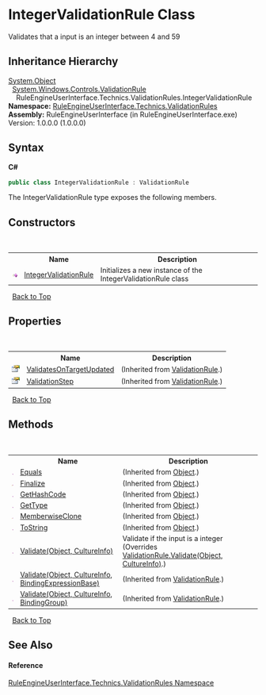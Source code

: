 # IntegerValidationRule Class
 

Validates that a input is an integer between 4 and 59


## Inheritance Hierarchy
<a href="http://msdn2.microsoft.com/en-us/library/e5kfa45b" target="_blank">System.Object</a><br />&nbsp;&nbsp;<a href="http://msdn2.microsoft.com/en-us/library/ms617871" target="_blank">System.Windows.Controls.ValidationRule</a><br />&nbsp;&nbsp;&nbsp;&nbsp;RuleEngineUserInterface.Technics.ValidationRules.IntegerValidationRule<br />
**Namespace:**&nbsp;<a href="a2315008-ec39-5ab5-beb1-cf8165e51d19">RuleEngineUserInterface.Technics.ValidationRules</a><br />**Assembly:**&nbsp;RuleEngineUserInterface (in RuleEngineUserInterface.exe) Version: 1.0.0.0 (1.0.0.0)

## Syntax

**C#**<br />
``` C#
public class IntegerValidationRule : ValidationRule
```

The IntegerValidationRule type exposes the following members.


## Constructors
&nbsp;<table><tr><th></th><th>Name</th><th>Description</th></tr><tr><td>![Public method](media/pubmethod.gif "Public method")</td><td><a href="8423b2d1-fcef-493b-46ba-ec070bd04a35">IntegerValidationRule</a></td><td>
Initializes a new instance of the IntegerValidationRule class</td></tr></table>&nbsp;
<a href="#integervalidationrule-class">Back to Top</a>

## Properties
&nbsp;<table><tr><th></th><th>Name</th><th>Description</th></tr><tr><td>![Public property](media/pubproperty.gif "Public property")</td><td><a href="http://msdn2.microsoft.com/en-us/library/cc681198" target="_blank">ValidatesOnTargetUpdated</a></td><td> (Inherited from <a href="http://msdn2.microsoft.com/en-us/library/ms617871" target="_blank">ValidationRule</a>.)</td></tr><tr><td>![Public property](media/pubproperty.gif "Public property")</td><td><a href="http://msdn2.microsoft.com/en-us/library/cc681046" target="_blank">ValidationStep</a></td><td> (Inherited from <a href="http://msdn2.microsoft.com/en-us/library/ms617871" target="_blank">ValidationRule</a>.)</td></tr></table>&nbsp;
<a href="#integervalidationrule-class">Back to Top</a>

## Methods
&nbsp;<table><tr><th></th><th>Name</th><th>Description</th></tr><tr><td>![Public method](media/pubmethod.gif "Public method")</td><td><a href="http://msdn2.microsoft.com/en-us/library/bsc2ak47" target="_blank">Equals</a></td><td> (Inherited from <a href="http://msdn2.microsoft.com/en-us/library/e5kfa45b" target="_blank">Object</a>.)</td></tr><tr><td>![Protected method](media/protmethod.gif "Protected method")</td><td><a href="http://msdn2.microsoft.com/en-us/library/4k87zsw7" target="_blank">Finalize</a></td><td> (Inherited from <a href="http://msdn2.microsoft.com/en-us/library/e5kfa45b" target="_blank">Object</a>.)</td></tr><tr><td>![Public method](media/pubmethod.gif "Public method")</td><td><a href="http://msdn2.microsoft.com/en-us/library/zdee4b3y" target="_blank">GetHashCode</a></td><td> (Inherited from <a href="http://msdn2.microsoft.com/en-us/library/e5kfa45b" target="_blank">Object</a>.)</td></tr><tr><td>![Public method](media/pubmethod.gif "Public method")</td><td><a href="http://msdn2.microsoft.com/en-us/library/dfwy45w9" target="_blank">GetType</a></td><td> (Inherited from <a href="http://msdn2.microsoft.com/en-us/library/e5kfa45b" target="_blank">Object</a>.)</td></tr><tr><td>![Protected method](media/protmethod.gif "Protected method")</td><td><a href="http://msdn2.microsoft.com/en-us/library/57ctke0a" target="_blank">MemberwiseClone</a></td><td> (Inherited from <a href="http://msdn2.microsoft.com/en-us/library/e5kfa45b" target="_blank">Object</a>.)</td></tr><tr><td>![Public method](media/pubmethod.gif "Public method")</td><td><a href="http://msdn2.microsoft.com/en-us/library/7bxwbwt2" target="_blank">ToString</a></td><td> (Inherited from <a href="http://msdn2.microsoft.com/en-us/library/e5kfa45b" target="_blank">Object</a>.)</td></tr><tr><td>![Public method](media/pubmethod.gif "Public method")</td><td><a href="b3b284e5-b173-f2d7-7590-3f22bfac00e6">Validate(Object, CultureInfo)</a></td><td>
Validate if the input is a integer
 (Overrides <a href="http://msdn2.microsoft.com/en-us/library/ms590035" target="_blank">ValidationRule.Validate(Object, CultureInfo)</a>.)</td></tr><tr><td>![Public method](media/pubmethod.gif "Public method")</td><td><a href="http://msdn2.microsoft.com/en-us/library/hh140461" target="_blank">Validate(Object, CultureInfo, BindingExpressionBase)</a></td><td> (Inherited from <a href="http://msdn2.microsoft.com/en-us/library/ms617871" target="_blank">ValidationRule</a>.)</td></tr><tr><td>![Public method](media/pubmethod.gif "Public method")</td><td><a href="http://msdn2.microsoft.com/en-us/library/hh141164" target="_blank">Validate(Object, CultureInfo, BindingGroup)</a></td><td> (Inherited from <a href="http://msdn2.microsoft.com/en-us/library/ms617871" target="_blank">ValidationRule</a>.)</td></tr></table>&nbsp;
<a href="#integervalidationrule-class">Back to Top</a>

## See Also


#### Reference
<a href="a2315008-ec39-5ab5-beb1-cf8165e51d19">RuleEngineUserInterface.Technics.ValidationRules Namespace</a><br />